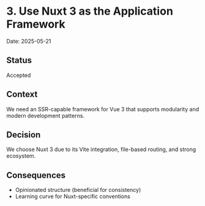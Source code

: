 # 3. Use Nuxt 3 as the Application Framework

Date: 2025-05-21

## Status

Accepted

## Context

We need an SSR-capable framework for Vue 3 that supports modularity and modern development patterns.

## Decision

We choose Nuxt 3 due to its Vite integration, file-based routing, and strong ecosystem.

## Consequences

* Opinionated structure (beneficial for consistency)
* Learning curve for Nuxt-specific conventions
